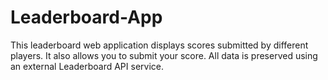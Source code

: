 # Leaderboard-App
This leaderboard web application displays scores submitted by different players. It also allows you to submit your score. All data is preserved using an external Leaderboard API service.
